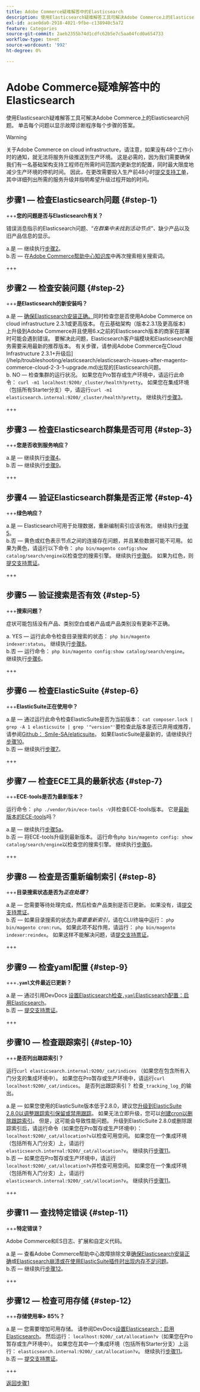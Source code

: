 ```yaml
---
title: Adobe Commerce疑难解答中的Elasticsearch
description: 使用Elasticsearch疑难解答工具可解决Adobe Commerce上的Elasticsearch问题。 单击每个问题以显示故障诊断程序每个步骤的答案。
exl-id: acae0da0-2918-4021-9fbe-c138940c5a72
feature: Categories
source-git-commit: 2aeb2355b74d1cdfc62b5e7c5aa04fcd0a654733
workflow-type: tm+mt
source-wordcount: '992'
ht-degree: 0%

---
```


# Adobe Commerce疑难解答中的Elasticsearch

使用Elasticsearch疑难解答工具可解决Adobe Commerce上的Elasticsearch问题。 单击每个问题以显示故障诊断程序每个步骤的答案。

>[!WARNING]
>
>关于Adobe Commerce on cloud infrastructure，请注意，如果没有48个工作小时的通知，就无法将服务升级推送到生产环境。 这是必需的，因为我们需要确保我们有一名基础架构支持工程师在所需时间范围内更新您的配置，同时最大限度地减少生产环境的停机时间。 因此，在更改需要投入生产前48小时[提交支持工单](/help/help-center-guide/help-center/magento-help-center-user-guide.md#submit-ticket)，其中详细列出所需的服务升级并指明希望升级过程开始的时间。

## 步骤1 — 检查Elasticsearch问题 {#step-1}

+++**您的问题是否与Elasticsearch有关？**

错误消息指示的Elasticsearch问题、“_在群集中未找到活动节点”、_&#x200B;缺少产品以及旧产品信息的显示。

a.是 — 继续执行[步骤2](#step-2)。\
b.否 — 在[Adobe Commerce帮助中心知识库](https://support.magento.com/hc)中再次搜索相关搜索词。

+++

## 步骤2 — 检查安装问题 {#step-2}

+++**是Elasticsearch的新安装吗？**

a.是 — [确保Elasticsearch安装正确。](/help/troubleshooting/elasticsearch/ensure-elasticsearch-is-installed-properly.md)同时检查您是否使用Adobe Commerce on cloud infrastructure 2.3.1或更高版本。 在云基础架构（版本2.3.1及更高版本）上升级到Adobe Commerce并且使用6.x之前的Elasticsearch版本的商家在部署时可能会遇到错误。 要解决此问题，Elasticsearch客户端模块和Elasticsearch服务需要采用最新的推荐版本。 有关步骤，请参阅Adobe Commerce在Cloud Infrastructure 2.3.1+升级后](/help/troubleshooting/elasticsearch/elasticsearch-issues-after-magento-commerce-cloud-2-3-1-upgrade.md)出现的[Elasticsearch问题。\
b. NO — 检查集群的运行状况。 如果您在Pro暂存或生产环境中，请运行此命令： `curl -m1 localhost:9200/_cluster/health?pretty`。 如果您在集成环境（包括所有Starter分支）中，请运行`curl -m1 elasticsearch.internal:9200/_cluster/health?pretty`。 继续执行[步骤3](#step-3)。

+++

## 步骤3 — 检查Elasticsearch群集是否可用 {#step-3}

+++**您是否收到服务响应？**

a.是 — 继续执行[步骤4](#step-4)。\
b.否 — 继续执行[步骤9](#step-9)。

+++

## 步骤4 — 验证Elasticsearch群集是否正常 {#step-4}

+++**绿色响应？**

a.是 — Elasticsearch可用于处理数据，重新编制索引应该有效。 继续执行[步骤5](#step-5)。\
b.否 — 黄色或红色表示节点之间的连接存在问题，并且某些数据可能不可用。 如果为黄色，请运行以下命令： `php bin/magento config:show catalog/search/engine`以检查您的搜索引擎。 继续执行[步骤6](#step-6)。 如果为红色，则[提交支持票证](/help/help-center-guide/help-center/magento-help-center-user-guide.md#submit-ticket)。

+++

## 步骤5 — 验证搜索是否有效 {#step-5}

+++**搜索问题？**

症状可能包括没有产品、类别空白或者产品或产品类别没有更新不正确。

a. YES — 运行此命令检查目录搜索的状态： `php bin/magento indexer:status`。 继续执行[步骤8](#step-8)。\
b.否 — 运行命令： `php bin/magento config:show catalog/search/engine`。 继续执行[步骤6](#step-6)。

+++

## 步骤6 — 检查ElasticSuite {#step-6}

+++**ElasticSuite正在使用中？**

a.是 — 通过运行此命令检查ElasticSuite是否为当前版本： `cat composer.lock | grep -A 1 elasticsuite | grep '"version"'`要检查此版本是否已弃用或推荐，请参阅[Github： Smile-SA/elaticsuite](https://github.com/Smile-SA/elasticsuite)。 如果ElasticSuite是最新的，请继续执行[步骤10](#step-10)。\
b.否 — 继续执行[步骤7](#step-7)。

+++

## 步骤7 — 检查ECE工具的最新状态 {#step-7}

+++**ECE-tools是否为最新版本？**

运行命令： `php ./vendor/bin/ece-tools -V`并检查ECE-tools版本。 它是[最新版本的ECE-tools](https://github.com/magento/ece-tools/releases)吗？

a.是 — 继续执行[步骤5a](#step-5)。\
b.否 — 将ECE-tools升级到最新版本。 运行命令`php bin/magento config: show catalog/search/engine`以检查您的搜索引擎。 继续执行[步骤6](#step-6)。

+++

## 步骤8 — 检查是否重新编制索引 {#step-8}

+++**目录搜索状态是否为&#x200B;_正在处理_？**

a.是 — 您需要等待处理完成，然后检查产品类别是否已更新。 如果没有，请[提交支持票证](/help/help-center-guide/help-center/magento-help-center-user-guide.md#submit-ticket)。\
b.否 — 如果目录搜索的状态为&#x200B;_需要重新索引_，请在CLI/终端中运行： `php bin/magento cron:run`。 如果此项不起作用，请运行： `php bin/magento indexer:reindex`。 如果这样不能解决问题，请[提交支持票证](/help/help-center-guide/help-center/magento-help-center-user-guide.md#submit-ticket)。

+++

## 步骤9 — 检查yaml配置 {#step-9}

+++**`.yaml`文件最近已更新？**

a.是 — 通过引用DevDocs [设置Elasticsearch检查`.yaml`Elasticsearch配置：启用Elasticsearch](https://experienceleague.adobe.com/en/docs/commerce-cloud-service/user-guide/configure/service/elasticsearch)。\
b.否 — [提交支持票证](/help/help-center-guide/help-center/magento-help-center-user-guide.md#submit-ticket)。

+++

## 步骤10 — 检查跟踪索引 {#step-10}

+++**是否列出跟踪索引？**

运行`curl elasticsearch.internal:9200/_cat/indices` （如果您在包含所有入门分支的集成环境中）。 如果您在Pro暂存或生产环境中，请运行`curl localhost:9200/_cat/indices`。 是否列出跟踪索引？ 检查`_tracking_log_`的输出。

a.是 — 如果您使用的ElasticSuite版本低于2.8.0，建议您[升级到ElasticSuite 2.8.0以调整跟踪索引保留或禁用跟踪](https://support.magento.com/hc/en-us/articles/360035266131?)。 如果无法立即升级，您可以[创建cron以删除跟踪索引](/help/troubleshooting/elasticsearch/elasticsuite-tracking-indices-causes-problems-with-elasticsearch.md)。 但是，这可能会导致性能问题。 升级到ElasticSuite 2.8.0或删除跟踪索引后，请运行命令（如果您在Pro暂存或生产环境中）：`localhost:9200/_cat/allocation?v`以检查可用空间。 如果您在一个集成环境（包括所有入门分支）上，请运行`elasticsearch.internal:9200/_cat/allocation?v`。 继续执行[步骤11](#step-11)。\
b.否 — 如果您在Pro暂存或生产环境中，请运行`localhost:9200/_cat/allocation?v`并检查可用空间。 如果您在一个集成环境（包括所有入门分支）上，请运行`elasticsearch.internal:9200/_cat/allocation?v`。 继续执行[步骤11](#step-11)。

+++

## 步骤11 — 查找特定错误 {#step-11}

+++**特定错误？**

Adobe Commerce和ES日志、扩展和自定义代码。

a.是 — 查看Adobe Commerce帮助中心故障排除文章[确保Elasticsearch安装正确](/help/troubleshooting/elasticsearch/ensure-elasticsearch-is-installed-properly.md)或[Elasticsearch崩溃或在使用ElasticSuite插件时出现内存不足问题](https://support.magento.com/hc/en-us/articles/360035266131)。\
b.否 — 继续执行[步骤12](#step-12)。

+++

## 步骤12 — 检查可用存储 {#step-12}

+++**存储使用率> 85%？**

a.是 — 您需要增加可用存储。 请参阅DevDocs[设置Elasticsearch：启用Elasticsearch](https://experienceleague.adobe.com/en/docs/commerce-cloud-service/user-guide/configure/service/elasticsearch)。 然后运行： `localhost:9200/_cat/allocation?v`（如果您在Pro暂存或生产环境中）。 如果您在其中一个集成环境（包括所有Starter分支）上运行： `elasticsearch.internal:9200/_cat/allocation?v`。 继续执行[步骤11](#step-11)。\
b.否 — [提交支持票证](/help/help-center-guide/help-center/magento-help-center-user-guide.md#submit-ticket)。

+++

[返回步骤1](#step-1)

